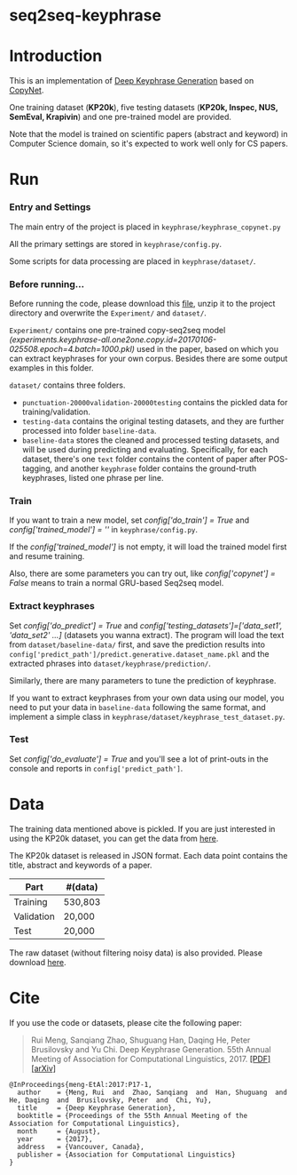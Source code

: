 # seq2seq-keyphrase


Introduction
==========
This is an implementation of [Deep Keyphrase Generation](http://memray.me/uploads/acl17-keyphrase-generation.pdf) based on [CopyNet](https://github.com/MultiPath/CopyNet).

One training dataset (**KP20k**), five testing datasets (**KP20k, Inspec, NUS, SemEval, Krapivin**) and one pre-trained model are provided. 

Note that the model is trained on scientific papers (abstract and keyword) in Computer Science domain, so it's expected to work well only for CS papers.

Run
==========

### Entry and Settings
The main entry of the project is placed in `keyphrase/keyphrase_copynet.py`

All the primary settings are stored in `keyphrase/config.py`. 

Some scripts for data processing are placed in `keyphrase/dataset/`. 

### Before running...
Before running the code, please download this [file](http://crystal.exp.sis.pitt.edu:8080/iris/data/experiment_dataset.zip), unzip it to the project directory and overwrite the `Experiment/` and `dataset/`. 

`Experiment/` contains one pre-trained copy-seq2seq model *(experiments.keyphrase-all.one2one.copy.id=20170106-025508.epoch=4.batch=1000.pkl)* used in the paper, based on which you can extract keyphrases for your own corpus.
Besides there are some output examples in this folder. 

`dataset/` contains three folders.
   * `punctuation-20000validation-20000testing` contains the pickled data for training/validation.
   * `testing-data` contains the original testing datasets, and they are further processed into folder `baseline-data`.
   * `baseline-data` stores the cleaned and processed testing datasets, and will be used during predicting and evaluating. Specifically, for each dataset, there's one `text` folder contains the content of paper after POS-tagging, and another `keyphrase` folder contains the ground-truth keyphrases, listed one phrase per line.

### Train
If you want to train a new model, set *config['do_train'] = True* and *config['trained_model'] = ''*  in `keyphrase/config.py`. 

If the *config['trained_model']* is not empty, it will load the trained model first and resume training. 

 Also, there are some parameters you can try out, like *config['copynet'] = False* means to train a normal GRU-based Seq2seq model.

### Extract keyphrases
Set *config['do_predict'] = True* and *config['testing_datasets']=['data_set1', 'data_set2' ...]* (datasets you wanna extract). The program will load the text from `dataset/baseline-data/` first, and save the prediction results into `config['predict_path']/predict.generative.dataset_name.pkl` and the extracted phrases into `dataset/keyphrase/prediction/`.

Similarly, there are many parameters to tune the prediction of keyphrase.

If you want to extract keyphrases from your own data using our model, you need to put your data in `baseline-data` following the same format, and implement a simple class in `keyphrase/dataset/keyphrase_test_dataset.py`.

### Test
Set *config['do_evaluate'] = True* and you'll see a lot of print-outs in the console and reports in `config['predict_path']`.


Data
==========
The training data mentioned above is pickled. If you are just interested in using the KP20k dataset, you can get the data from [here](http://crystal.exp.sis.pitt.edu:8080/iris/data/kp20k.zip). 

The KP20k dataset is released in JSON format. Each data point contains the title, abstract and keywords of a paper.

Part | #(data) 
--- | --- 
Training | 530,803 
Validation | 20,000
Test | 20,000

The raw dataset (without filtering noisy data) is also provided. Please download [here](http://crystal.exp.sis.pitt.edu:8080/iris/data/all_title_abstract_keyword_clean.json.zip). 

Cite
==========
If you use the code or datasets, please cite the following paper:

> Rui Meng, Sanqiang Zhao, Shuguang Han, Daqing He, Peter Brusilovsky and Yu Chi. Deep Keyphrase Generation. 55th Annual Meeting of Association for Computational Linguistics, 2017. [[PDF]](http://memray.me/uploads/acl17-keyphrase-generation.pdf) [[arXiv]](https://arxiv.org/abs/1704.06879)

```
@InProceedings{meng-EtAl:2017:P17-1,
  author    = {Meng, Rui  and  Zhao, Sanqiang  and  Han, Shuguang  and  He, Daqing  and  Brusilovsky, Peter  and  Chi, Yu},
  title     = {Deep Keyphrase Generation},
  booktitle = {Proceedings of the 55th Annual Meeting of the Association for Computational Linguistics},
  month     = {August},
  year      = {2017},
  address   = {Vancouver, Canada},
  publisher = {Association for Computational Linguistics}
}
